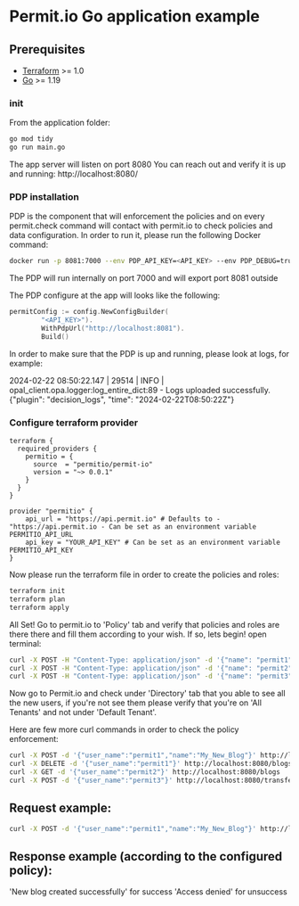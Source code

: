 # Permit.io Go application example

##  Prerequisites

- [Terraform](https://developer.hashicorp.com/terraform/downloads) >= 1.0
- [Go](https://golang.org/doc/install) >= 1.19

### init

From the application folder:

```sh
go mod tidy
go run main.go
```

The app server will listen on port 8080
You can reach out and verify it is up and running: http://localhost:8080/

### PDP installation
PDP is the component that will enforcement the policies and on every permit.check command will contact with permit.io to check policies and data configuration.
In order to run it, please run the following Docker command:

```sh
docker run -p 8081:7000 --env PDP_API_KEY=<API_KEY> --env PDP_DEBUG=true permitio/pdp-v2:latest
```
The PDP will run internally on port 7000 and will export port 8081 outside

The PDP configure at the app will looks like the following:

```go
permitConfig := config.NewConfigBuilder(
		"<API_KEY>").
		WithPdpUrl("http://localhost:8081").
		Build()
```
In order to make sure that the PDP is up and running, please look at logs, for example:

2024-02-22 08:50:22.147 | 29514 | INFO     | opal_client.opa.logger:log_entire_dict:89 - Logs uploaded successfully. {"plugin": "decision_logs", "time": "2024-02-22T08:50:22Z"}

### Configure terraform provider
```hcl
terraform {
  required_providers {
    permitio = {
      source  = "permitio/permit-io"
      version = "~> 0.0.1"
    }
  }
}

provider "permitio" {
    api_url = "https://api.permit.io" # Defaults to - "https://api.permit.io - Can be set as an environment variable PERMITIO_API_URL
    api_key = "YOUR_API_KEY" # Can be set as an environment variable PERMITIO_API_KEY
}
```

Now please run the terraform file in order to create the policies and roles:

```sh
terraform init
terraform plan
terraform apply
```

All Set! Go to permit.io to 'Policy' tab and verify that policies and roles are there there and fill them according to your wish.
If so, lets begin! open terminal:

```sh
curl -X POST -H "Content-Type: application/json" -d '{"name": "permit1"}' http://localhost:8080/signup
curl -X POST -H "Content-Type: application/json" -d '{"name": "permit2"}' http://localhost:8080/signup
curl -X POST -H "Content-Type: application/json" -d '{"name": "permit3"}' http://localhost:8080/signup
```
Now go to Permit.io and check under 'Directory' tab that you able to see all the new users, if you're not see them please verify that you're on 'All Tenants' and not under 'Default Tenant'.

Here are few more curl commands in order to check the policy enforcement:

```sh
curl -X POST -d '{"user_name":"permit1","name":"My_New_Blog"}' http://localhost:8080/blogs
curl -X DELETE -d '{"user_name":"permit1"}' http://localhost:8080/blogs/permit_blog1
curl -X GET -d '{"user_name":"permit2"}' http://localhost:8080/blogs
curl -X POST -d '{"user_name":"permit3"}' http://localhost:8080/transfer_payment_for_blog
```

## Request example:
```sh
curl -X POST -d '{"user_name":"permit1","name":"My_New_Blog"}' http://localhost:8080/blogs
```
## Response example (according to the configured policy):
'New blog created successfully' for success
'Access denied' for unsuccess


